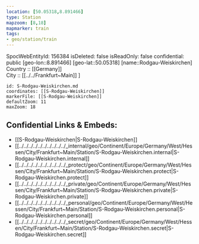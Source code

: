 ```yaml
---
location: [50.05318,8.891466] 
type: Station 
mapzoom: [8,18] 
mapmarker: train 
tags:
- geo/station/train
---
```

SpocWebEntityId: 156384
isDeleted: false
isReadOnly: false
confidential: public
[geo-lon::8.891466] 
[geo-lat::50.05318] 
[name::Rodgau-Weiskirchen] 
Country :: [[Germany]]  
City :: [[../../Frankfurt~Main]] ] 


```leaflet
id: S-Rodgau-Weiskirchen.md
coordinates: [[S-Rodgau-Weiskirchen]] 
markerFile: [[S-Rodgau-Weiskirchen]] 
defaultZoom: 11 
maxZoom: 18
```


## Confidential Links & Embeds: 
- [[S-Rodgau-Weiskirchen|S-Rodgau-Weiskirchen]] 
- [[../../../../../../../../../../_internal/geo/Continent/Europe/Germany/West/Hessen/City/Frankfurt~Main/Station/S-Rodgau-Weiskirchen.internal|S-Rodgau-Weiskirchen.internal]] 
- [[../../../../../../../../../../_protect/geo/Continent/Europe/Germany/West/Hessen/City/Frankfurt~Main/Station/S-Rodgau-Weiskirchen.protect|S-Rodgau-Weiskirchen.protect]] 
- [[../../../../../../../../../../_private/geo/Continent/Europe/Germany/West/Hessen/City/Frankfurt~Main/Station/S-Rodgau-Weiskirchen.private|S-Rodgau-Weiskirchen.private]] 
- [[../../../../../../../../../../_personal/geo/Continent/Europe/Germany/West/Hessen/City/Frankfurt~Main/Station/S-Rodgau-Weiskirchen.personal|S-Rodgau-Weiskirchen.personal]] 
- [[../../../../../../../../../../_secret/geo/Continent/Europe/Germany/West/Hessen/City/Frankfurt~Main/Station/S-Rodgau-Weiskirchen.secret|S-Rodgau-Weiskirchen.secret]] 
